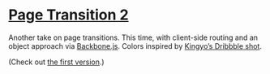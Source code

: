 # [Page Transition 2](http://swashcap.github.io/page-transition-2/)

Another take on page transitions. This time, with client-side routing and an object approach via [Backbone.js](http://backbonejs.org/). Colors inspired by [Kingyo’s Dribbble shot](https://dribbble.com/shots/1536982-Cold-Management-03).

(Check out [the first version](https://github.com/swashcap/page-transition).)
